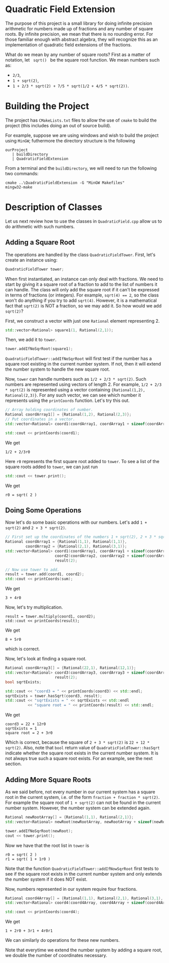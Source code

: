 # Quadratic Field Extension

The purpose of this project is a small library for doing infinite precision arithmetic for numbers made 
up of fractions and any number of square roots. 
By infinite precision, we mean that there is no rounding error. 
For those familiar enough with abstract algebra, they will recognize this as an implementation of 
quadratic field extensions of the fractions.

What do we mean by any number of square roots? First as a matter of notation, let <code> sqrt() </code> be the square root function. 
We mean numbers such as:

* `2/3`, 
* `1 + sqrt(2)`, 
* `1 + 2/3 * sqrt(2) + 7/5 * sqrt(1/2 + 4/5 * sqrt(2))`.

# Building the Project

The project has `CMakeLists.txt` files to allow the use of `cmake` to build the project (this includes doing
an out of source build).

For example, suppose we are using windows and wish to build the project using `MinGW`; futhermore
the directory structure is the following

```text
ourProject
   | buildDirectory 
   | QuadraticFieldExtension 
```
From a terminal and the `buildDirectory`, we will need to run the following two commands: 

```
cmake ..\QuadraticFieldExtension -G "MinGW Makefiles"
mingw32-make 
```
 
# Description of Classes

Let us next review how to use the classes in <code>QuadraticField.cpp</code> allow us to do 
arithmetic with such numbers.

## Adding a Square Root 

The operations are handled by the class `QuadraticFieldTower`.
First, let's create an instance using: 
```cpp
QuadraticFieldTower tower;
```

When first instantiated, an instance can only deal with fractions. 
We need to start by giving it a square root of a fraction to add to the list of numbers it can handle. 
The class will only add the square root if it can't be expressed in terms of fractions (or integers). 
For example, `sqrt(4) == 2`, so the class won't do anything if you try to add `sqrt(4)`. 
However, it is a mathematical fact that `sqrt(2)` is NOT a fraction, so we may add it.
So how would we add `sqrt(2)`?
 
First, we construct a vector with just one `Rational` element representing 2.
```cpp
std::vector<Rational> square1(1, Rational(2,1));
```

Then, we add it to `tower`.
```cpp
tower.addIfNoSqrRoot(square1);
```
`QuadraticFieldTower::addIfNoSqrRoot` will first test if the number has a square root existing in the current number system. If not, then it will extend the number system to handle the new square root.

Now, `tower` can handle numbers such as `1/2 + 2/3 * sqrt(2)`. Such numbers are represented using vectors of length 2. For example, `1/2 + 2/3 * sqrt(2)` is represented using a vector containing `{Rational(1,2), Rational(2,3)}`. For any such vector, we can see which number it represents using the `printCoords` function. Let's try this out.
```cpp
// Array holding coordinates of number.
Rational coordArray1[] = {Rational(1,2), Rational(2,3)}; 
// Put coordinates in a vector.
std::vector<Rational> coord1(coordArray1, coordArray1 + sizeof(coordArray1) / sizeof(Rational)); 

std::cout << printCoords(coord1);
```

We get
```
1/2 + 2/3r0
```
Here `r0` represents the first square root added to `tower`. To see a list of the square roots added to `tower`, we can just run 
```cpp
std::cout << tower.print();
```
We get
```
r0 = sqrt( 2 )
```

## Doing Some Operations

Now let's do some basic operations with our numbers. Let's add `1 + sqrt(2)` and `2 + 3 * sqrt(2)`. 
```cpp
// First set up the coordinates of the numbers 1 + sqrt(2), 2 + 3 * sqrt(2), and coordinates of result.
Rational coordArray1 = {Rational(1,1), Rational(1,1)},
         coordArray2 = {Rational(2,1), Rational(3,1)};
std::vector<Rational> coord1(coordArray1, coordArray1 + sizeof(coordArray1) / sizeof(Rational)),
                      coord2(coordArray2, coordArray2 + sizeof(coordArray2) / sizeof(Rational)),
                      result(2);

// Now use tower to add.
result = tower.add(coord1, coord2);
std::cout << printCoords(sum);
```

We get
```
3 + 4r0
```

Now, let's try multiplication.
```
result = tower.multiply(coord1, coord2);
std::cout << printCoords(result);
```
We get
```
8 + 5r0
```
which is correct.

Now, let's look at finding a square root.
``` cpp
Rational coordArray3[] = {Rational(22,1), Rational(12,1)};
std::vector<Rational> coord3(coordArray3, coordArray3 + sizeof(coordArray3) / sizeof(Rational)),
                      result(2);
bool sqrtExists;

std::cout << "coord3 = " << printCoords(coord3) << std::endl;
sqrtExists = tower.hasSqrt(coord3, result);
std::cout << "sqrtExists = " << sqrtExists << std::endl
          << "square root = " << printCoords(result) << std::endl;
```
We get
```
coord3 = 22 + 12r0
sqrtExists = 1
square root = 2 + 3r0 
```
Which is correct, because the square of `2 + 3 * sqrt(2)` is `22 + 12 * sqrt(2)`. Also, note that `bool` return value of `QuadraticFieldTower::hasSqrt` indicate whether the square root exists in the current number system.
It is not always true such a square root exists. For an example, see the next section.

## Adding More Square Roots

As we said before, not every number in our current system has a square root in the current system, i.e. of the form `fraction + fraction * sqrt(2)`. For example the square root of `1 + sqrt(2)` can not be found in the current number system. However, the number system can be extended again.
```cpp
Rational newRootArray[] = {Rational(1,1), Rational(2,1)};
std::vector<Rational> newRoot(newRootArray, newRootArray + sizeof(newRootArray) / sizeof(Rational)};

tower.addIfNoSqrRoot(newRoot);
cout << tower.print();
```
Now we have that the root list in `tower` is
```
r0 = sqrt( 2 )
r1 = sqrt( 1 + 1r0 )
```
Note that the function `QuadraticFieldTower::addIfNowSqrRoot` first tests to see if the square root exists in the current number system and only extends the number system if it does NOT exist. 

Now, numbers represented in our system require four fractions.
``` cpp
Rational coord4Array[] = {Rational(1,1), Rational(2,1), Rational(3,1), Rational(4,1)};
std::vector<Rational> coord4(coord4Array, coord4Array + sizeof(coord4Array) / sizeof(Rational));

std::cout << printCoords(coord4);
```
We get
```
1 + 2r0 + 3r1 + 4r0r1
```
We can similarly do operations for these new numbers.

Note that everytime we extend the number system by adding a square root, we double the number of coordinates necessary.
